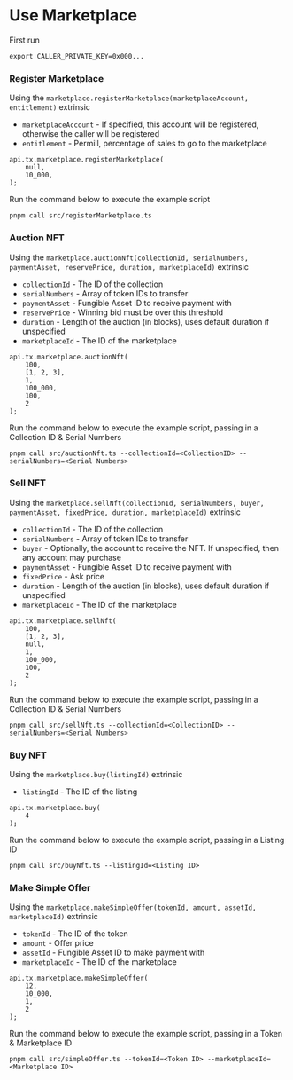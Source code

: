 # Use Marketplace

First run

```
export CALLER_PRIVATE_KEY=0x000...
```

### Register Marketplace

Using the `marketplace.registerMarketplace(marketplaceAccount, entitlement)` extrinsic

- `marketplaceAccount` - If specified, this account will be registered, otherwise the caller will be registered
- `entitlement` - Permill, percentage of sales to go to the marketplace

```
api.tx.marketplace.registerMarketplace(
    null,
    10_000,
);
```

Run the command below to execute the example script

```
pnpm call src/registerMarketplace.ts
```

### Auction NFT

Using the `marketplace.auctionNft(collectionId, serialNumbers, paymentAsset, reservePrice, duration, marketplaceId)` extrinsic

- `collectionId` - The ID of the collection
- `serialNumbers` - Array of token IDs to transfer
- `paymentAsset` - Fungible Asset ID to receive payment with
- `reservePrice` - Winning bid must be over this threshold
- `duration` - Length of the auction (in blocks), uses default duration if unspecified
- `marketplaceId` - The ID of the marketplace

```
api.tx.marketplace.auctionNft(
    100,
    [1, 2, 3],
    1,
    100_000,
    100,
    2
);
```

Run the command below to execute the example script, passing in a Collection ID & Serial Numbers

```
pnpm call src/auctionNft.ts --collectionId=<CollectionID> --serialNumbers=<Serial Numbers>
```

### Sell NFT

Using the `marketplace.sellNft(collectionId, serialNumbers, buyer, paymentAsset, fixedPrice, duration, marketplaceId)` extrinsic

- `collectionId` - The ID of the collection
- `serialNumbers` - Array of token IDs to transfer
- `buyer` - Optionally, the account to receive the NFT. If unspecified, then any account may purchase
- `paymentAsset` - Fungible Asset ID to receive payment with
- `fixedPrice` - Ask price
- `duration` - Length of the auction (in blocks), uses default duration if unspecified
- `marketplaceId` - The ID of the marketplace

```
api.tx.marketplace.sellNft(
    100,
    [1, 2, 3],
    null,
    1,
    100_000,
    100,
    2
);
```

Run the command below to execute the example script, passing in a Collection ID & Serial Numbers

```
pnpm call src/sellNft.ts --collectionId=<CollectionID> --serialNumbers=<Serial Numbers>
```

### Buy NFT

Using the `marketplace.buy(listingId)` extrinsic

- `listingId` - The ID of the listing

```
api.tx.marketplace.buy(
    4
);
```

Run the command below to execute the example script, passing in a Listing ID

```
pnpm call src/buyNft.ts --listingId=<Listing ID>
```

### Make Simple Offer

Using the `marketplace.makeSimpleOffer(tokenId, amount, assetId, marketplaceId)` extrinsic

- `tokenId` - The ID of the token
- `amount` - Offer price
- `assetId` - Fungible Asset ID to make payment with
- `marketplaceId` - The ID of the marketplace

```
api.tx.marketplace.makeSimpleOffer(
    12,
    10_000,
    1,
    2
);
```

Run the command below to execute the example script, passing in a Token & Marketplace ID

```
pnpm call src/simpleOffer.ts --tokenId=<Token ID> --marketplaceId=<Marketplace ID>
```

